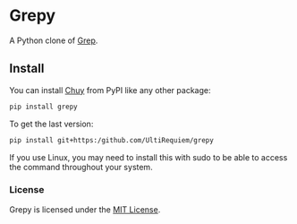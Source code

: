 # Grepy

A Python clone of [Grep](https://en.wikipedia.org/wiki/Grep).

## Install

You can install [Chuy](https://pypi.org/project/chuy) from PyPI like any other package:

```bash
pip install grepy
```

To get the last version:

```bash
pip install git+https:/github.com/UltiRequiem/grepy
```

If you use Linux, you may need to install this with sudo to
be able to access the command throughout your system.

### License

Grepy is licensed under the [MIT License](./LICENSE).
